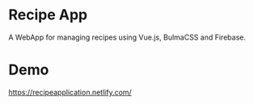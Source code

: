 # Recipe App
A WebApp for managing recipes using Vue.js, BulmaCSS and Firebase.

# Demo
https://recipeapplication.netlify.com/
